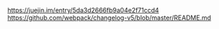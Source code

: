https://juejin.im/entry/5da3d2666fb9a04e2f71ccd4
https://github.com/webpack/changelog-v5/blob/master/README.md
